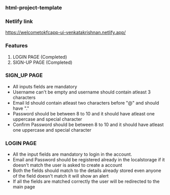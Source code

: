 ### html-project-template

### Netlify link
https://welcometokfcapp-ui-venkatakrishnan.netlify.app/

### Features
1. LOGIN PAGE (Completed)
2. SIGN-UP PAGE (Completed)

### SIGN_UP PAGE
* All inputs fields are mandatory
* Username can't be empty and username should contain atleast 3 characters
* Email Id should contain atleast two characters before "@" and should have "."
* Password should be between 8 to 10 and it should have atleast one uppercase and special character
* Confirm Password should be between 8 to 10 and it should have atleast one uppercase and special character

### LOGIN PAGE
* All the input fields are mandatory to login in the account.
* Email and Password should be registered already in the localstorage if it doesn't match the user is asked to create a account
* Both the fields should match to the details already stored even anyone of the field doesn't match it will show an alert
* If all the fields are matched correctly the user will be redirected to the main page
